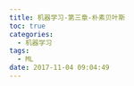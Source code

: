 ```yaml
---
title: 机器学习-第三章-朴素贝叶斯
toc: true
categories:
  - 机器学习
tags:
  - ML
date: 2017-11-04 09:04:49
---
```


